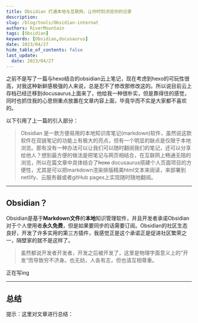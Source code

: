 ```yaml
---
title: Obsidian 打通本地与互联网，让你时刻浏览你的记录
description: 
slug: /blog/tools/Obsidian-internat
authors: RiverMountain
tags: [Obsidian]
keywords: [Obsidian,docusaurus]
date: 2023/04/27
hide_table_of_contents: false
last_update:
  date: 2023/04/27
---
```

之前不是写了一篇与hexo结合的obsidian云上笔记，现在考虑到hexo的可玩性很高，对我这种新鲜感极强的人来说，总是忍不了修改那修改这的。所以说目前云上存档已经迁移到docusaurus上面来了，他给我一种很朴实，但是靠得住的感觉，同时也抓住我的心思侧重点放置在文章内容上面，毕竟华而不实是大家都不喜欢的。

<!-- truncate -->

以下引用了上一篇的引入部分：

>Obsidian 是一款方便易用的本地知识库笔记(markdown)软件，虽然说这款软件在双链笔记的功能上有极大的亮点，但有一个明显的缺点是仅限于本地浏览。那有没有一种办法可以让我们可以随时翻阅我们的笔记，还可以分享给他人？想到最方便的做法是把笔记与网页相结合，在互联网上畅通无阻的浏览，所以在篇文章中具体结合了~~hexo~~ docusaurus搭建个人页面项目的方便性，尤其是可以把markdown渲染排版精美html文本来阅读，来部署到netlify、云服务器或者gitHub pages上实现随时随地翻阅。

---

## Obsidian？

Obsidian是基于**Markdown文件**的**本地**知识管理软件，并且开发者承诺Obsidian对于个人使用者**永久免费**，但是如果要同步的话需要订阅。Obsidian的社区生态良好，开发了许多实用的第三方插件，我感觉正是这个承诺正是促进社区繁荣之一，隔壁家的就不是这样了。
>虽然都说开发者开发者，开发之后被开发了，这里是物理字面意义上的”开发“而导致穷不济身。也无妨，人各有志，但也请互相尊重。

正在写ing

---

## 总结

提示：这里对文章进行总结：


  
